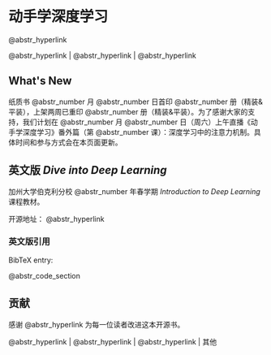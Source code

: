 # 动手学深度学习

@abstr_hyperlink 

@abstr_hyperlink | @abstr_hyperlink | @abstr_hyperlink 

## What's New

纸质书 @abstr_number 月 @abstr_number 日首印 @abstr_number 册（精装&平装），上架两周已重印 @abstr_number 册（精装&平装）。为了感谢大家的支持，我们计划在 @abstr_number 月 @abstr_number 日（周六）上午直播《动手学深度学习》番外篇（第 @abstr_number 课）：深度学习中的注意力机制。具体时间和参与方式会在本页面更新。

## 英文版 _Dive into Deep Learning_

加州大学伯克利分校 @abstr_number 年春学期 _Introduction to Deep Learning_ 课程教材。

开源地址： @abstr_hyperlink 

### 英文版引用

BibTeX entry:

@abstr_code_section 

## 贡献

感谢 @abstr_hyperlink 为每一位读者改进这本开源书。

@abstr_hyperlink | @abstr_hyperlink | @abstr_hyperlink | 其他
